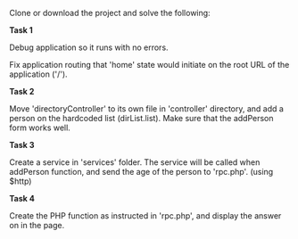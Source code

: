 <p>Clone or download the project and solve the following:</p>
<p><b>Task 1</b></p>
<p>Debug application so it runs with no errors.</p>
<p>Fix application routing that 'home' state would initiate on the root URL of the application ('/').</p>
<p><b>Task 2</b></p>
<p>Move 'directoryController' to its own file in 'controller' directory, and add a person on the hardcoded list (dirList.list). Make sure that the addPerson form works well.</p>
<p><b>Task 3</b></p>
<p>Create a service in 'services' folder. The service will be called when addPerson function, and send the age of the person to 'rpc.php'. (using $http)</p>
<p><b>Task 4</b></p>
<p>Create the PHP function as instructed in 'rpc.php', and display the answer on in the page.</p>
